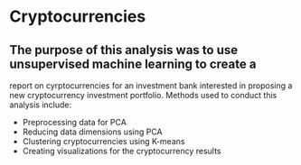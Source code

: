 # Cryptocurrencies

## The purpose of this analysis was to use unsupervised machine learning to create a 
report on cyrptocurrencies for an investment bank interested in proposing a new 
cryptocurrency investment portfolio. Methods used to conduct this analysis include:
* Preprocessing data for PCA
* Reducing data dimensions using PCA
* Clustering cryptocurrencies using K-means
* Creating visualizations for the cryptocurrency results
